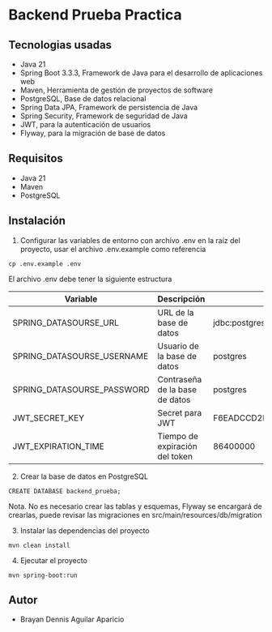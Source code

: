 # Backend Prueba Practica

## Tecnologias usadas

- Java 21
- Spring Boot 3.3.3, Framework de Java para el desarrollo de aplicaciones web
- Maven, Herramienta de gestión de proyectos de software
- PostgreSQL, Base de datos relacional
- Spring Data JPA, Framework de persistencia de Java
- Spring Security, Framework de seguridad de Java
- JWT, para la autenticación de usuarios
- Flyway, para la migración de base de datos

## Requisitos

- Java 21
- Maven
- PostgreSQL

## Instalación

1. Configurar las variables de entorno con archivo .env en la raíz del proyecto, usar el archivo .env.example como referencia

```
cp .env.example .env
```

El archivo .env debe tener la siguiente estructura

| Variable                   | Descripción                    | Valor Ejemplo                                      |
| -------------------------- | ------------------------------ | -------------------------------------------------- |
| SPRING_DATASOURSE_URL      | URL de la base de datos        | jdbc:postgresql://localhost:5432/backend_prueba    |
| SPRING_DATASOURSE_USERNAME | Usuario de la base de datos    | postgres                                           |
| SPRING_DATASOURSE_PASSWORD | Contraseña de la base de datos | postgres                                           |
| JWT_SECRET_KEY             | Secret para JWT                | F6EADCCD2F77598943B6FB8FC74E8ESA3412MN8943BF36AESD |
| JWT_EXPIRATION_TIME        | Tiempo de expiración del token | 86400000                                           |

2. Crear la base de datos en PostgreSQL

```
CREATE DATABASE backend_prueba;
```
Nota. No es necesario crear las tablas y esquemas, Flyway se encargará de crearlas, puede revisar las migraciones en src/main/resources/db/migration

3. Instalar las dependencias del proyecto

```
mvn clean install
```

4. Ejecutar el proyecto

```
mvn spring-boot:run
```

## Autor

- Brayan Dennis Aguilar Aparicio


